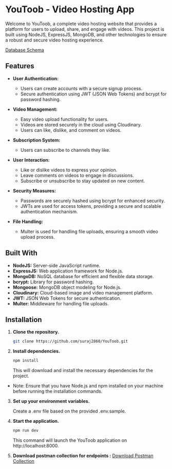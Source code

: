 # YouToob - Video Hosting App

Welcome to YouToob, a complete video hosting website that provides a platform for users to upload, share, and engage with videos. This project is built using NodeJS, ExpressJS, MongoDB, and other technologies to ensure a robust and secure video hosting experience.

[Database Schema](https://app.eraser.io/workspace/YtPqZ1VogxGy1jzIDkzj)

## Features

- **User Authentication:**
  - Users can create accounts with a secure signup process.
  - Secure authentication using JWT (JSON Web Tokens) and bcrypt for password hashing.

- **Video Management:**
  - Easy video upload functionality for users.
  - Videos are stored securely in the cloud using Cloudinary.
  - Users can like, dislike, and comment on videos.

- **Subscription System:**
  - Users can subscribe to channels they like.
  

- **User Interaction:**
  - Like or dislike videos to express your opinion.
  - Leave comments on videos to engage in discussions.
  - Subscribe or unsubscribe to stay updated on new content.

- **Security Measures:**
  - Passwords are securely hashed using bcrypt for enhanced security.
  - JWTs are used for access tokens, providing a secure and scalable authentication mechanism.

- **File Handling:**
  - Multer is used for handling file uploads, ensuring a smooth video upload process.

## Built With

- **NodeJS:** Server-side JavaScript runtime.
- **ExpressJS:** Web application framework for Node.js.
- **MongoDB:** NoSQL database for efficient and flexible data storage.
- **bcrypt:** Library for password hashing.
- **Mongoose:** MongoDB object modeling for Node.js.
- **Cloudinary:** Cloud-based image and video management platform.
- **JWT:** JSON Web Tokens for secure authentication.
- **Multer:** Middleware for handling file uploads.

## Installation

1. **Clone the repository.**
   ```bash
   git clone https://github.com/suraj2860/YouToob.git
2. **Install dependencies.**
    ```bash
    npm install
    ```
   This will download and install the necessary dependencies for the project.

* Note: Ensure that you have Node.js and npm installed on your machine before running the installation commands.

3. **Set up your environment variables.**
    
    Create a .env file based on the provided .env.sample.

4. **Start the application.**
    ```bash
    npm run dev
    ```
    This command will launch the YouToob application on http://localhost:8000.



5. **Download postman collection for endpoints :** [Download Postman Collection](https://raw.githubusercontent.com/suraj2860/YouToob/master/youToob%20-%20Video%20Hosting%20App.postman_collection.json)
